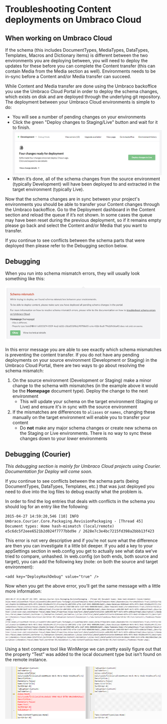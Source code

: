 # Troubleshooting Content deployments on Umbraco Cloud

## When working on Umbraco Cloud

If the schema (this includes DocumentTypes, MediaTypes, DataTypes, Templates, Macros and Dictionary items) is different between the two environments you are deploying between, you will need to deploy the updates for these before you can complete the Content transfer (this can contain Media from the Media section as well). Environments needs to be in-sync before a Content and/or Media transfer can succeed.

While Content and Media transfer are done using the Umbraco backoffice you use the Umbraco Cloud Portal in order to deploy the schema changes, which exists on disk and are deployed through the underlying git repository. The deployment between your Umbraco Cloud environments is simple to do:
 * You will see a number of pending changes on your environments
 * Click the green "Deploy changes to Staging/Live" button and wait for it to finish.
   ![Pending deployments](images/pending-deployments.png) 
 * When it’s done, all of the schema changes from the source environment (typically Development) will have been deployed to and extracted in the target environment (typically Live).

Now that the schema changes are in sync between your project's environments you should be able to transfer your Content changes through the Umbraco backoffice. Go to the Deployment dashboard in the Content section and reload the queue if it’s not shown. In some cases the queue may have been reset during the previous deployment, so if it remains empty please go back and select the Content and/or Media that you want to transfer.

If you continue to see conflicts between the schema parts that were deployed then please refer to the Debugging section below.

## Debugging

When you run into schema mismatch errors, they will usually look something like this:

![Schema Mismatch error message](images/schema-mismatch-on-transfer.png)

In this error message you are able to see exactly which schema mismatches is preventing the content transfer. If you do not have any pending deployments on your source environment (Development or Staging) in the Umbraco Cloud Portal, there are two ways to go about resolving the schema mismatch:

1. On the source environment (Development or Staging) make a minor change to the schema with mismatches (in the example above it would be the **Homepage** document type). Deploy the change to the next environment
    * This will update your schema on the target environment (Staging or Live) and ensure it's in sync with the source environment
2. If the mismatches are differences to `aliases` or `names`, changing these manually on the target environment will enable you to transfer your content
    * Do **not** make any major schema changes or create new schema on the Staging or Live environments. There is no way to sync these changes down to your *lower* environments

## Debugging (Courier)

*This debugging section is mainly for Umbraco Cloud projects using Courier. Documentation for Deploy will come soon.*

If you continue to see conflicts between the schema parts (being DocumentTypes, DataTypes, Templates, etc.) that was just deployed you need to dive into the log files to debug exactly what the problem is.

In order to find the log entries that deals with conflicts in the schema you should log for an entry like the following:


    2015-04-27 14:59:20,546 [10] INFO  Umbraco.Courier.Core.Packaging.RevisionPackaging - [Thread 45] Document types: Home hash-mismatch (local/remote) e5c6dc5f2eee6521b2d024f7777bbd9e / 2628e7c3e4bc7215fd398a2bbb13f423

This error is not very descriptive and if you’re not sure what the difference are then you can investigate it a little bit deeper. If you add a key to your appSettings section in web.config you get to actually see what data we’ve tried to compare, unhashed.
In web.config (on both ends, both source and target), you can add the following key (note: on both the source and target environment):

    <add key="DeployHashDebug" value="true" />

Now when you get the above error, you’ll get the same message with a little more information:

![clone dialog](images/image07.png)

Using a text compare tool like WinMerge we can pretty easily figure out that the property “Test” was added to the local document type but isn’t found on the remote instance.

![clone dialog](images/image00.png)
